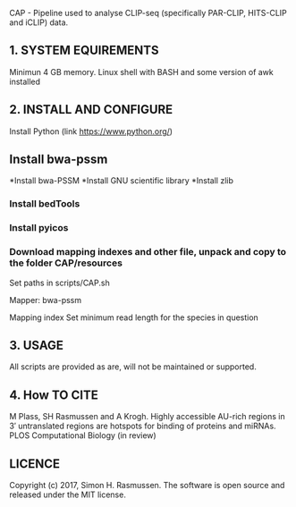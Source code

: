 CAP - Pipeline used to analyse CLIP-seq (specifically PAR-CLIP, HITS-CLIP and iCLIP) data.  

## 1. SYSTEM EQUIREMENTS
Minimun 4 GB memory.
Linux shell with BASH and some version of awk installed

## 2. INSTALL AND CONFIGURE
Install Python (link https://www.python.org/)

## Install bwa-pssm
*Install bwa-PSSM
*Install GNU scientific library
*Install zlib

### Install bedTools

### Install pyicos

### Download mapping indexes and other file, unpack and copy to the folder CAP/resources

Set paths in scripts/CAP.sh 

Mapper:
bwa-pssm

Mapping index
Set minimum read length for the species in question


## 3. USAGE
All scripts are provided as are, will not be maintained or supported.

## 4. How TO CITE

M Plass, SH Rasmussen and A Krogh. Highly accessible AU-rich regions in 3′ untranslated regions are hotspots for binding of proteins and miRNAs. PLOS Computational Biology (in review)

## LICENCE
Copyright (c) 2017, Simon H. Rasmussen. The software is open source and released under the MIT license.
